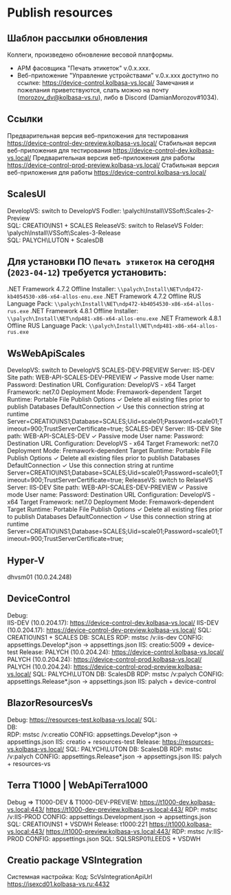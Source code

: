 # Publish resources

## Шаблон рассылки обновления
Коллеги, произведено обновление весовой платформы.
- АРМ фасовщика "Печать этикеток" v.0.x.xxx.
- Веб-приложение "Управление устройствами" v.0.x.xxx доступно по ссылке: https://device-control.kolbasa-vs.local/
Замечания и пожелания приветствуются, слать можно на почту (morozov_dv@kolbasa-vs.ru), либо в Discord (DamianMorozov#1034).

## Ссылки
Предварительная версия веб-приложения для тестирования  https://device-control-dev-preview.kolbasa-vs.local/
Стабильная версия веб-приложения для тестирования		https://device-control-dev.kolbasa-vs.local/
Предварительная версия веб-приложения для работы		https://device-control-prod-preview.kolbasa-vs.local/
Стабильная версия веб-приложения для работы				https://device-control.kolbasa-vs.local/

## ScalesUI
  DevelopVS: switch to DevelopVS
    Fodler:  \\palych\Install\VSSoft\Scales-2-Preview\
    SQL:     CREATIO\INS1 + SCALES
  ReleaseVS: switch to RelaseVS
    Folder:  \\palych\Install\VSSoft\Scales-3-Release\
    SQL:     PALYCH\LUTON + ScalesDB

## Для установки ПО `Печать этикеток` на сегодня (`2023-04-12`) требуется установить:
.NET Framework 4.7.2 Offline Installer: `\\palych\Install\NET\ndp472-kb4054530-x86-x64-allos-enu.exe`
.NET Framework 4.7.2 Offline RUS Language Pack: `\\palych\Install\NET\ndp472-kb4054530-x86-x64-allos-rus.exe`
.NET Framework 4.8.1 Offline Installer: `\\palych\Install\NET\ndp481-x86-x64-allos-enu.exe`
.NET Framework 4.8.1 Offline RUS Language Pack: `\\palych\Install\NET\ndp481-x86-x64-allos-rus.exe`

## WsWebApiScales
  DevelopVS: switch to DevelopVS
    SCALES-DEV-PREVIEW
        Server: IIS-DEV
        Site path: WEB-API-SCALES-DEV-PREVIEW
            ✓ Passive mode
        User name: <userName>
        Password: <password>
        Destination URL
        Configuration: DevelopVS - x64
        Target Framework: net7.0
        Deployment Mode: Fremawork-dependent
        Target Runtime: Portable
        File Publish Options
            ✓ Delete all existing files prior to publish
        Databases DefaultConnection
            ✓ Use this connection string at runtime
            Server=CREATIO\INS1;Database=SCALES;Uid=scale01;Password=scale01;Timeout=900;TrustServerCertificate=true;
    SCALES-DEV
        Server: IIS-DEV
        Site path: WEB-API-SCALES-DEV
            ✓ Passive mode
        User name: <userName>
        Password: <password>
        Destination URL
        Configuration: DevelopVS - x64
        Target Framework: net7.0
        Deployment Mode: Fremawork-dependent
        Target Runtime: Portable
        File Publish Options
            ✓ Delete all existing files prior to publish
        Databases DefaultConnection
            ✓ Use this connection string at runtime
            Server=CREATIO\INS1;Database=SCALES;Uid=scale01;Password=scale01;Timeout=900;TrustServerCertificate=true;
  ReleaseVS: switch to RelaseVS
    Server: IIS-DEV
    Site path: WEB-API-SCALES-DEV-PREVIEW
        ✓ Passive mode
    User name: <userName>
    Password: <password>
    Destination URL
    Configuration: DevelopVS - x64
    Target Framework: net7.0
    Deployment Mode: Fremawork-dependent
    Target Runtime: Portable
    File Publish Options
        ✓ Delete all existing files prior to publish
    Databases DefaultConnection
        ✓ Use this connection string at runtime
        Server=CREATIO\INS1;Database=SCALES;Uid=scale01;Password=scale01;Timeout=900;TrustServerCertificate=true;

## Hyper-V
dhvsm01 (10.0.24.248)

## DeviceControl
  Debug:     
             IIS-DEV (10.0.204.17): https://device-control-dev.kolbasa-vs.local/
             IIS-DEV (10.0.204.17): https://device-control-dev-preview.kolbasa-vs.local/
    SQL:     CREATIO\INS1 + SCALES
    DB:      SCALES
    RDP:     mstsc /v:iis-dev
    CONFIG:  appsettings.Develop*.json -> appsettings.json
    IIS:     creatio:5009 + device-test
  Release:   PALYCH (10.0.204.24):  https://device-control.kolbasa-vs.local/
             PALYCH (10.0.204.24):  https://device-control-prod.kolbasa-vs.local/
             PALYCH (10.0.204.24):  https://device-control-prod-preview.kolbasa-vs.local/
    SQL:     PALYCH\LUTON
    DB:      ScalesDB
    RDP:     mstsc /v:palych
    CONFIG:  appsettings.Release*.json -> appsettings.json
    IIS:     palych + device-control

## BlazorResourcesVs
  Debug:     https://resources-test.kolbasa-vs.local/
    SQL:     
    DB:      
    RDP:     mstsc /v:creatio
    CONFIG:  appsettings.Develop*.json -> appsettings.json
    IIS:     creatio + resources-test
  Release:   https://resources-vs.kolbasa-vs.local/
    SQL:     PALYCH\LUTON
    DB:      ScalesDB
    RDP:     mstsc /v:palych
    CONFIG:  appsettings.Release*.json -> appsettings.json
    IIS:     palych + resources-vs

## Terra T1000 | WebApiTerra1000
  Debug => T1000-DEV & T1000-DEV-PREVIEW:
    https://t1000-dev.kolbasa-vs.local:443/
    https://t1000-dev-preview.kolbasa-vs.local:443/
    RDP:     mstsc /v:IIS-PROD
    CONFIG:  appsettings.Development.json -> appsettings.json
    SQL:     CREATIO\INS1 + VSDWH
  Release:   t1000:221
    https://t1000.kolbasa-vs.local:443/
    https://t1000-preview.kolbasa-vs.local:443/
    RDP:     mstsc /v:IIS-PROD
    CONFIG:  appsettings.json
    SQL:     SQLSRSP01\LEEDS + VSDWH

## Creatio package VSIntegration
Системная настройка: Код: ScVsIntegrationApiUrl
    https://isexcd01.kolbasa-vs.ru:4432
